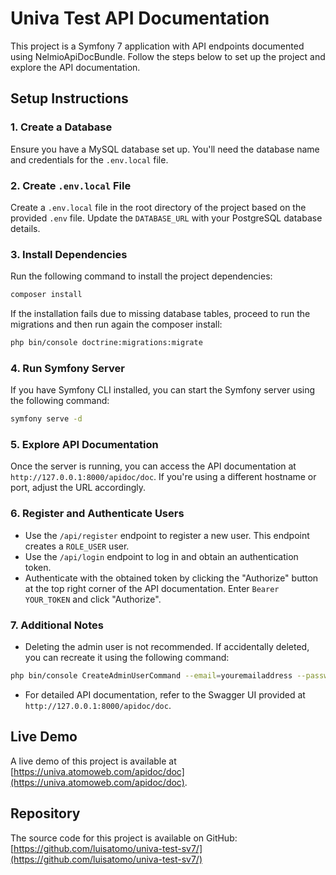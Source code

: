 

Univa Test API Documentation
===========================

This project is a Symfony 7 application with API endpoints documented using NelmioApiDocBundle. Follow the steps below to set up the project and explore the API documentation.

Setup Instructions
------------------

### 1\. Create a Database

Ensure you have a MySQL database set up. You'll need the database name and credentials for the `.env.local` file.

### 2\. Create `.env.local` File

Create a `.env.local` file in the root directory of the project based on the provided `.env` file. Update the `DATABASE_URL` with your PostgreSQL database details.

### 3\. Install Dependencies

Run the following command to install the project dependencies:

```bash
composer install
```
If the installation fails due to missing database tables, proceed to run the migrations and then run again the composer install:

```bash
php bin/console doctrine:migrations:migrate
```

### 4\. Run Symfony Server

If you have Symfony CLI installed, you can start the Symfony server using the following command:

```bash
symfony serve -d
```

### 5\. Explore API Documentation

Once the server is running, you can access the API documentation at `http://127.0.0.1:8000/apidoc/doc`. If you're using a different hostname or port, adjust the URL accordingly.

### 6\. Register and Authenticate Users

*   Use the `/api/register` endpoint to register a new user. This endpoint creates a `ROLE_USER` user.
*   Use the `/api/login` endpoint to log in and obtain an authentication token.
*   Authenticate with the obtained token by clicking the "Authorize" button at the top right corner of the API documentation. Enter `Bearer YOUR_TOKEN` and click "Authorize".

### 7\. Additional Notes

*   Deleting the admin user is not recommended. If accidentally deleted, you can recreate it using the following command:

```bash
php bin/console CreateAdminUserCommand --email=youremailaddress --password=yourpassword
```

*   For detailed API documentation, refer to the Swagger UI provided at `http://127.0.0.1:8000/apidoc/doc`.

Live Demo
---------

A live demo of this project is available at [https://univa.atomoweb.com/apidoc/doc](https://univa.atomoweb.com/apidoc/doc).

Repository
----------

The source code for this project is available on GitHub: [https://github.com/luisatomo/univa-test-sv7/](https://github.com/luisatomo/univa-test-sv7/)